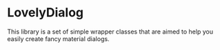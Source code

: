 # LovelyDialog
This library is a set of simple wrapper classes that are aimed to help you easily create fancy material dialogs.
